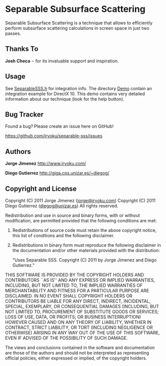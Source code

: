 Separable Subsurface Scattering
===============================

Separable Subsurface Scattering is a technique that allows to efficiently perform subsurface scattering calculations in screen space in just two passes.


Thanks To
---------

**Josh Checa** ‒ for its invaluable support and inspiration.


Usage
-----

See [SeparableSSS.h](https://github.com/iryoku/separable-sss/blob/master/SeparableSSS.h) for integration info. The directory [Demo](https://github.com/iryoku/separable-sss/blob/master/Demo) contain an integration example for DirectX 10. This demo contains very detailed information about our technique (look for the help button).


Bug Tracker
-----------

Found a bug? Please create an issue here on GitHub!

https://github.com/iryoku/separable-sss/issues


Authors
-------

**Jorge Jimenez** http://www.iryoku.com/

**Diego Gutierrez** http://giga.cps.unizar.es/~diegog/


Copyright and License
---------------------

Copyright (C) 2011 Jorge Jimenez (jorge@iryoku.com)
Copyright (C) 2011 Diego Gutierrez (diegog@unizar.es)
All rights reserved.

Redistribution and use in source and binary forms, with or without
modification, are permitted provided that the following conditions are met:

   1. Redistributions of source code must retain the above copyright notice,
      this list of conditions and the following disclaimer.

   2. Redistributions in binary form must reproduce the following disclaimer
      in the documentation and/or other materials provided with the 
      distribution:

      "Uses Separable SSS. Copyright (C) 2011 by Jorge Jimenez and Diego
       Gutierrez."

THIS SOFTWARE IS PROVIDED BY THE COPYRIGHT HOLDERS AND CONTRIBUTORS ``AS 
IS'' AND ANY EXPRESS OR IMPLIED WARRANTIES, INCLUDING, BUT NOT LIMITED TO, 
THE IMPLIED WARRANTIES OF MERCHANTABILITY AND FITNESS FOR A PARTICULAR 
PURPOSE ARE DISCLAIMED. IN NO EVENT SHALL COPYRIGHT HOLDERS OR CONTRIBUTORS 
BE LIABLE FOR ANY DIRECT, INDIRECT, INCIDENTAL, SPECIAL, EXEMPLARY, OR 
CONSEQUENTIAL DAMAGES (INCLUDING, BUT NOT LIMITED TO, PROCUREMENT OF 
SUBSTITUTE GOODS OR SERVICES; LOSS OF USE, DATA, OR PROFITS; OR BUSINESS 
INTERRUPTION) HOWEVER CAUSED AND ON ANY THEORY OF LIABILITY, WHETHER IN 
CONTRACT, STRICT LIABILITY, OR TORT (INCLUDING NEGLIGENCE OR OTHERWISE) 
ARISING IN ANY WAY OUT OF THE USE OF THIS SOFTWARE, EVEN IF ADVISED OF THE 
POSSIBILITY OF SUCH DAMAGE.

The views and conclusions contained in the software and documentation are 
those of the authors and should not be interpreted as representing official
policies, either expressed or implied, of the copyright holders.
